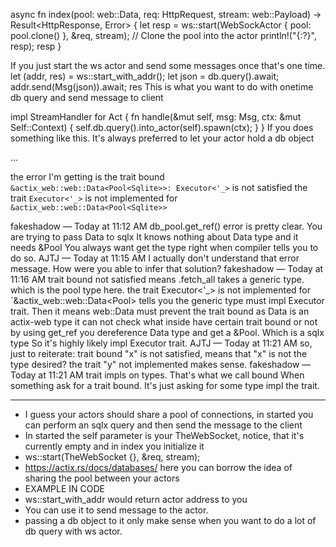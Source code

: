 
async fn index(pool: web::Data<SqlitePool>, req: HttpRequest, stream: web::Payload) -> Result<HttpResponse, Error> {
    let resp = ws::start(WebSockActor { pool: pool.clone() }, &req, stream); // Clone the pool into the actor
    println!("{:?}", resp);
    resp
}

If you just start the ws actor and send some messages once that's one time.
let (addr, res) = ws::start_with_addr();
let json = db.query().await;
addr.send(Msg(json)).await;
res
This is what you want to do with onetime db query and send message to client

impl StreamHandler<Msg> for Act {
    fn handle(&mut self, msg: Msg, ctx: &mut Self::Context) {
        self.db.query().into_actor(self).spawn(ctx);
    }
}
If you does something like this. It's always preferred to let your actor hold a db object

...

the error I'm getting is 
the trait bound `&actix_web::web::Data<Pool<Sqlite>>: Executor<'_>` is not satisfied
the trait `Executor<'_>` is not implemented for `&actix_web::web::Data<Pool<Sqlite>>`

fakeshadow — Today at 11:12 AM
db_pool.get_ref()
error is pretty clear. You are trying to pass Data<Pool> to sqlx
It knows nothing about Data type and it needs &Pool
You always want get the type right when compiler tells you to do so.
AJTJ — Today at 11:15 AM
I actually don't understand that error message. How were you able to infer that solution?
fakeshadow — Today at 11:16 AM
trait bound not satisfied means .fetch_all takes a generic type. which is the pool type here.
the trait Executor<'_> is not implemented for `&actix_web::web::Data<Pool<Sqlite>> tells you the generic type must impl Executor trait.
Then it means web::Data must prevent the trait bound as Data is an actix-web type it can not check what inside have certain trait bound or not
by using get_ref you dereference Data type and get a &Pool<Sqlite>. Which is a sqlx type
So it's highly likely impl Executor trait.
AJTJ — Today at 11:21 AM
so, just to reiterate:
trait bound "x" is not satisfied, means that "x" is not the type desired?
the trait "y" not implemented makes sense.
fakeshadow — Today at 11:21 AM
trait impls on types. That's what we call bound
When something ask for a trait bound. It's just asking for some type impl the trait.

---

- I guess your actors should share a pool of connections, in started you can perform an sqlx query and then send the message to the client
- In started the self parameter is your TheWebSocket, notice, that it's currently empty and in index you initialize it
- ws::start(TheWebSocket {}, &req, stream);
- https://actix.rs/docs/databases/ here you can borrow the idea of sharing the pool between your actors
- EXAMPLE IN CODE
- ws::start_with_addr would return actor address to you
- You can use it to send message to the actor.
- passing a db object to it only make sense when you want to do a lot of db query with ws actor.